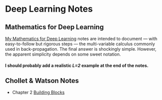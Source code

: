 # Deep Learning Notes

## Mathematics for Deep Learning

[My Mathematics for Deep Learning](./mma-notes/MathematicsForDeepLearning.nb.pdf) notes are intended to document &mdash; with easy-to-follow but rigorous steps &mdash; the multi-variable calculus commonly used in back-propagation. The final answer is shockingly simple. However, the apparent simplicity depends on some sweet notation.

#### I should probably add a realistic *L=2* example at the end of the notes.

## Chollet &amp; Watson Notes

* Chapter 2 [Building Blocks](./chollet-watson/cw_ch02-building_blocks.py)
